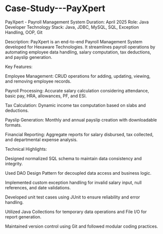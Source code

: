 # Case-Study---PayXpert
PayXpert - Payroll Management System
Duration: April 2025
Role: Java Developer
Technology Stack: Java, JDBC, MySQL, SQL, Exception Handling, OOP, Git

Description:
PayXpert is an end-to-end Payroll Management System developed for Hexaware Technologies. It streamlines payroll operations by automating employee data handling, salary computation, tax deductions, and payslip generation.

Key Features:

Employee Management: CRUD operations for adding, updating, viewing, and removing employee records.

Payroll Processing: Accurate salary calculation considering attendance, basic pay, HRA, allowances, PF, and ESI.

Tax Calculation: Dynamic income tax computation based on slabs and deductions.

Payslip Generation: Monthly and annual payslip creation with downloadable formats.

Financial Reporting: Aggregate reports for salary disbursed, tax collected, and departmental expense analysis.

Technical Highlights:

Designed normalized SQL schema to maintain data consistency and integrity.

Used DAO Design Pattern for decoupled data access and business logic.

Implemented custom exception handling for invalid salary input, null references, and date validations.

Developed unit test cases using JUnit to ensure reliability and error handling.

Utilized Java Collections for temporary data operations and File I/O for report generation.

Maintained version control using Git and followed modular coding practices.
